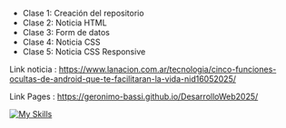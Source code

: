 

- Clase 1: Creación del repositorio  
- Clase 2: Noticia HTML  
- Clase 3: Form de datos  
- Clase 4: Noticia CSS  
- Clase 5: Noticia CSS Responsive


Link noticia : https://www.lanacion.com.ar/tecnologia/cinco-funciones-ocultas-de-android-que-te-facilitaran-la-vida-nid16052025/

Link Pages : https://geronimo-bassi.github.io/DesarrolloWeb2025/

[![My Skills](https://skillicons.dev/icons?i=html,css,js)](https://skillicons.dev)
